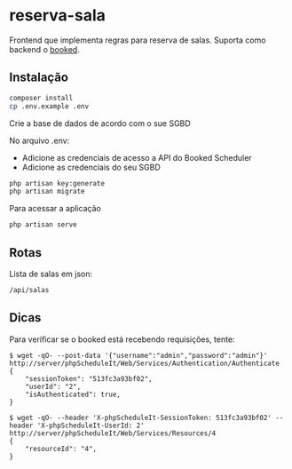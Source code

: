 # reserva-sala

Frontend que implementa regras para reserva de salas. Suporta
como backend o [booked](https://www.bookedscheduler.com).

## Instalação

```bash
composer install
cp .env.example .env
```

Crie a base de dados de acordo com o sue SGBD

No arquivo .env:
- Adicione as credenciais de acesso a API do Booked Scheduler
- Adicione as credenciais do seu SGBD

```bash
php artisan key:generate
php artisan migrate
```

Para acessar a aplicação

```bash
php artisan serve
```

## Rotas

Lista de salas em json:
```bash
/api/salas
```

## Dicas

Para verificar se o booked está recebendo requisições, tente:

    $ wget -qO- --post-data '{"username":"admin","password":"admin"}' http://server/phpScheduleIt/Web/Services/Authentication/Authenticate
    {
        "sessionToken": "513fc3a93bf02",
        "userId": "2",
        "isAuthenticated": true,
    }

    $ wget -qO- --header 'X-phpScheduleIt-SessionToken: 513fc3a93bf02' --header 'X-phpScheduleIt-UserId: 2' http://server/phpScheduleIt/Web/Services/Resources/4
    {
	    "resourceId": "4",
    }
